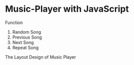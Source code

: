# Music-Player with JavaScript

Function
1) Random Song
2) Previous Song
3) Next Song
4) Repeat Song

The Layout Design of Music Player
